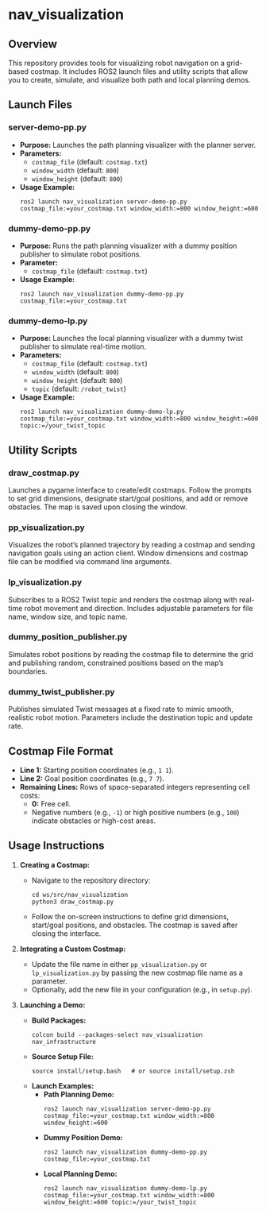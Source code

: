 # nav_visualization

## Overview
This repository provides tools for visualizing robot navigation on a grid-based costmap. It includes ROS2 launch files and utility scripts that allow you to create, simulate, and visualize both path and local planning demos.

## Launch Files

### server-demo-pp.py
- **Purpose:** Launches the path planning visualizer with the planner server.
- **Parameters:**
  - `costmap_file` (default: `costmap.txt`)
  - `window_width` (default: `800`)
  - `window_height` (default: `800`)
- **Usage Example:**
  ```
  ros2 launch nav_visualization server-demo-pp.py costmap_file:=your_costmap.txt window_width:=800 window_height:=600
  ```

### dummy-demo-pp.py
- **Purpose:** Runs the path planning visualizer with a dummy position publisher to simulate robot positions.
- **Parameter:**
  - `costmap_file` (default: `costmap.txt`)
- **Usage Example:**
  ```
  ros2 launch nav_visualization dummy-demo-pp.py costmap_file:=your_costmap.txt
  ```

### dummy-demo-lp.py
- **Purpose:** Launches the local planning visualizer with a dummy twist publisher to simulate real-time motion.
- **Parameters:**
  - `costmap_file` (default: `costmap.txt`)
  - `window_width` (default: `800`)
  - `window_height` (default: `800`)
  - `topic` (default: `/robot_twist`)
- **Usage Example:**
  ```
  ros2 launch nav_visualization dummy-demo-lp.py costmap_file:=your_costmap.txt window_width:=800 window_height:=600 topic:=/your_twist_topic
  ```

## Utility Scripts

### draw_costmap.py
Launches a pygame interface to create/edit costmaps. Follow the prompts to set grid dimensions, designate start/goal positions, and add or remove obstacles. The map is saved upon closing the window.

### pp_visualization.py
Visualizes the robot’s planned trajectory by reading a costmap and sending navigation goals using an action client. Window dimensions and costmap file can be modified via command line arguments.

### lp_visualization.py
Subscribes to a ROS2 Twist topic and renders the costmap along with real-time robot movement and direction. Includes adjustable parameters for file name, window size, and topic name.

### dummy_position_publisher.py
Simulates robot positions by reading the costmap file to determine the grid and publishing random, constrained positions based on the map’s boundaries.

### dummy_twist_publisher.py
Publishes simulated Twist messages at a fixed rate to mimic smooth, realistic robot motion. Parameters include the destination topic and update rate.

## Costmap File Format
- **Line 1:** Starting position coordinates (e.g., `1 1`).
- **Line 2:** Goal position coordinates (e.g., `7 7`).
- **Remaining Lines:** Rows of space-separated integers representing cell costs:
  - **0:** Free cell.
  - Negative numbers (e.g., `-1`) or high positive numbers (e.g., `100`) indicate obstacles or high-cost areas.

## Usage Instructions

1. **Creating a Costmap:**
   - Navigate to the repository directory:
     ```
     cd ws/src/nav_visualization
     python3 draw_costmap.py
     ```
   - Follow the on-screen instructions to define grid dimensions, start/goal positions, and obstacles. The costmap is saved after closing the interface.

2. **Integrating a Custom Costmap:**
   - Update the file name in either `pp_visualization.py` or `lp_visualization.py` by passing the new costmap file name as a parameter.
   - Optionally, add the new file in your configuration (e.g., in `setup.py`).

3. **Launching a Demo:**
   - **Build Packages:**
     ```
     colcon build --packages-select nav_visualization nav_infrastructure
     ```
   - **Source Setup File:**
     ```
     source install/setup.bash   # or source install/setup.zsh
     ```
   - **Launch Examples:**
     - **Path Planning Demo:**
       ```
       ros2 launch nav_visualization server-demo-pp.py costmap_file:=your_costmap.txt window_width:=800 window_height:=600
       ```
     - **Dummy Position Demo:**
       ```
       ros2 launch nav_visualization dummy-demo-pp.py costmap_file:=your_costmap.txt
       ```
     - **Local Planning Demo:**
       ```
       ros2 launch nav_visualization dummy-demo-lp.py costmap_file:=your_costmap.txt window_width:=800 window_height:=600 topic:=/your_twist_topic
       ```

